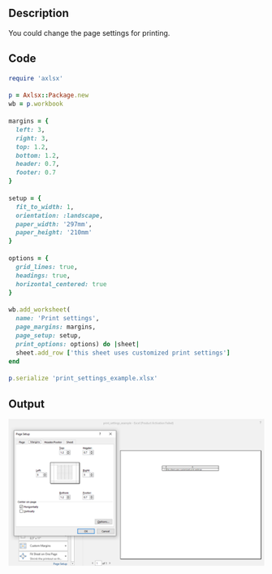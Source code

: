 ## Description

You could change the page settings for printing.

## Code

```ruby
require 'axlsx'

p = Axlsx::Package.new
wb = p.workbook

margins = {
  left: 3,
  right: 3,
  top: 1.2,
  bottom: 1.2,
  header: 0.7,
  footer: 0.7
}

setup = {
  fit_to_width: 1,
  orientation: :landscape,
  paper_width: '297mm',
  paper_height: '210mm'
}

options = {
  grid_lines: true,
  headings: true,
  horizontal_centered: true
}

wb.add_worksheet(
  name: 'Print settings',
  page_margins: margins,
  page_setup: setup,
  print_options: options) do |sheet|
  sheet.add_row ['this sheet uses customized print settings']
end

p.serialize 'print_settings_example.xlsx'
```

## Output

![Output](images/print_settings_example.png "Output")
